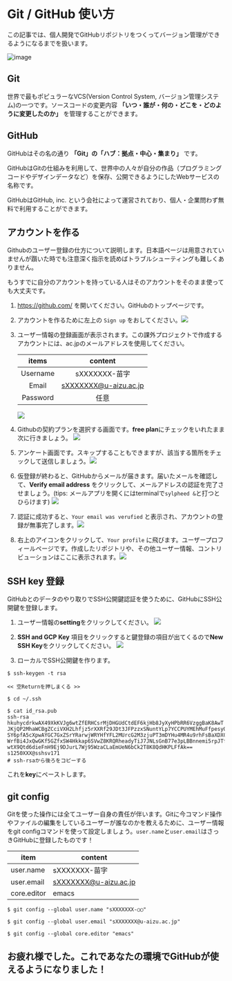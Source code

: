 # Git / GitHub 使い方

この記事では、個人開発でGitHubリポジトリをつくってバージョン管理ができるようになるまでを扱います。

![image](https://github.githubassets.com/images/modules/logos_page/Octocat.png)



## Git

世界で最もポピュラーなVCS(Version Control System, バージョン管理システム)の一つです。ソースコードの変更内容 **「いつ・誰が・何の・どこを・どのように変更したのか」** を管理することができます。

## GitHub

 GitHubはその名の通り **「Git」の「ハブ：拠点・中心・集まり」** です。

GitHubはGitの仕組みを利用して、世界中の人々が自分の作品（プログラミングコードやデザインデータなど）を保存、公開できるようにしたWebサービスの名称です。

GitHubはGitHub, inc. という会社によって運営されており、個人・企業問わず無料で利用することができます。

## アカウントを作る

Githubのユーザー登録の仕方について説明します。日本語ページは用意されていませんが躓いた時でも注意深く指示を読めばトラブルシューティングも難しくありません。

もうすでに自分のアカウントを持っている人はそのアカウントをそのまま使っても大丈夫です。



1. https://github.com/ を開いてください。GitHubのトップページです。

2. アカウントを作るために左上の `Sign up` をおしてください。![](https://github.com/sccp2020/doc-git-github/blob/master/img/pushSignup.png)

3. ユーザー情報の登録画面が表示されます。この課外プロジェクトで作成するアカウントには、ac.jpのメールアドレスを使用してください。

   | **items** |        **content**        |
   | :-------: | :-----------------------: |
   | Username  | sXXXXXXX-苗字 |
   |   Email   |   sXXXXXXX@u-aizu.ac.jp   |
   | Password  |           任意            |

   ![](https://github.com/sccp2020/doc-git-github/blob/master/img/pushSignup.png)

4. Githubの契約プランを選択する画面です。**free plan**にチェックをいれたまま次に行きましょう。 ![](https://github.com/sccp2020/doc-git-github/blob/master/img/selectCourse.png)

5. アンケート画面です。スキップすることもできますが、該当する箇所をチェックして送信しましょう。![](https://github.com/sccp2020/doc-git-github/blob/master/img/github-qestion.png)

6. 仮登録が終わると、GitHubからメールが届きます。届いたメールを確認して、**Verify email address** をクリックして、メールアドレスの認証を完了させましょう。(tips: メールアプリを開くにはterminalで`sylpheed &`と打つとひらけます) ![](https://github.com/sccp2020/doc-git-github/blob/master/img/github-mail-verify.png)

7. 認証に成功すると、`Your email was verufied` と表示され、アカウントの登録が無事完了します。![](https://github.com/sccp2020/doc-git-github/blob/master/img/github-start.png)

8. 右上のアイコンをクリックして、`Your profile` に飛びます。ユーザープロフィールページです。作成したリポジトリや、その他ユーザー情報、コントリビューションはここに表示されます。![](https://github.com/sccp2020/doc-git-github/blob/master/img/github-home.png)

## SSH key 登録

GitHubとのデータのやり取りでSSH公開鍵認証を使うために、GitHubにSSH公開鍵を登録します。
1. ユーザー情報の**setting**をクリックしてください。
![](https://github.com/sccp2020/doc-git-github/blob/master/img/github-sshkey.png)

2. **SSH and GCP Key** 項目をクリックすると鍵登録の項目が出てくるので**New SSH Key**をクリックしてください。
![](https://github.com/sccp2020/doc-git-github/blob/master/img/github-addssh.png)

3. ローカルでSSH公開鍵を作ります。
```
$ ssh-keygen -t rsa

<< 空Returnを押しまくる >>

$ cd ~/.ssh

$ cat id_rsa.pub
ssh-rsa hkuhycdrkwAX49XkKVJg6wtZfERHCsrMjDHGUdCtdEF6kjHb8JyXyHPbRR6VzggBaK8AwT
JKjQP2MhaWCBgZCciVXH2Lhfjz5rXXRf29JDt3JFPzzxSNuntYLp7YCCPUYMEhMuFfpesyQ3jdZxCZ
SY6pfA5cXpwAYGC7GxZSrYRarwjWRYHfYFL2MUrcG2M3zjuPT3mDYHu4MR4u9rhFsBaXDXCCmCVTSJ
WrfBi4JxQwGKf5GZfxSW4Hkkap6SVwZ8KRQRheadyTiJ7JNLsGnB77e3pLBBnnemi5rpJTf3s775ic
wtX9Qtd6dieFnH9Ej9DJurL7Wj95WzaCLaEmUeN6bCk2T8K8QdHKPLFfAk== s1250XXX@sshsv171
# ssh-rsaから後ろをコピーする
```
これを**key**にペーストします。

## git config
Gitを使った操作には全てユーザー自身の責任が伴います。Gitに今コマンド操作やファイルの編集をしているユーザーが誰なのかを教えるために、ユーザー情報をgit configコマンドを使って設定しましょう。`user.name`と`user.email`はさっきGitHubに登録したものです！

|item|content|
|---|---|
|user.name| sXXXXXXX-苗字 |
|user.email| sXXXXXXX@u-aizu.ac.jp|
|core.editor|emacs|

```
$ git config --global user.name "sXXXXXXX-◯◯"

$ git config --global user.email "sXXXXXXX@u-aizu.ac.jp"

$ git config --global core.editor "emacs"
```

## お疲れ様でした。これであなたの環境でGitHubが使えるようになりました！

